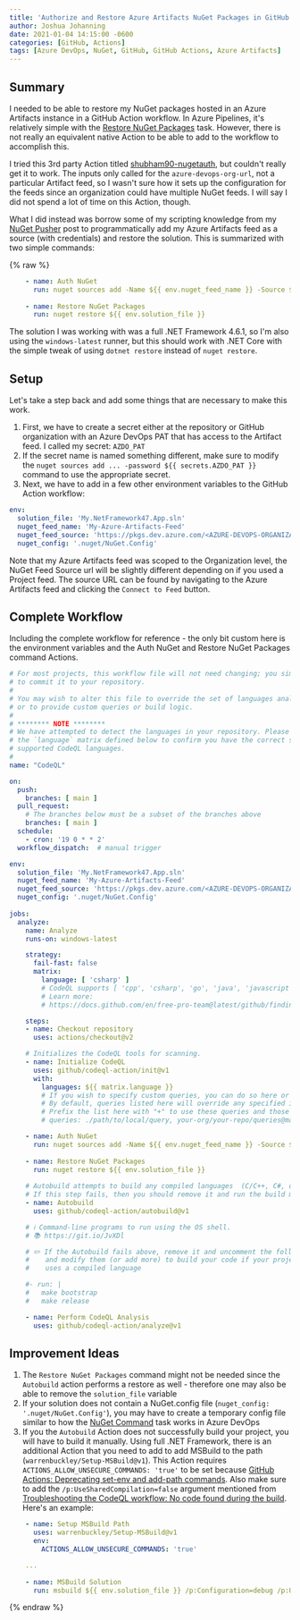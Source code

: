 ```yaml
---
title: 'Authorize and Restore Azure Artifacts NuGet Packages in GitHub Actions'
author: Joshua Johanning
date: 2021-01-04 14:15:00 -0600
categories: [GitHub, Actions]
tags: [Azure DevOps, NuGet, GitHub, GitHub Actions, Azure Artifacts]
---
```


## Summary

I needed to be able to restore my NuGet packages hosted in an Azure Artifacts instance in a GitHub Action workflow. In Azure Pipelines, it's relatively simple with the [Restore NuGet Packages](https://docs.microsoft.com/en-us/azure/devops/pipelines/packages/nuget-restore?view=azure-devops) task. However, there is not really an equivalent native Action to be able to add to the workflow to accomplish this.

I tried this 3rd party Action titled [shubham90-nugetauth](https://github.com/marketplace/actions/shubham90-nugetauth), but couldn't really get it to work. The inputs only called for the `azure-devops-org-url`, not a particular Artifact feed, so I wasn't sure how it sets up the configuration for the feeds since an organization could have multiple NuGet feeds. I will say I did not spend a lot of time on this Action, though.

What I did instead was borrow some of my scripting knowledge from my [NuGet Pusher](/posts/nuget-pusher-script/) post to programmatically add my Azure Artifacts feed as a source (with credentials) and restore the solution. This is summarized with two simple commands:

{% raw %}

```yaml
    - name: Auth NuGet
      run: nuget sources add -Name ${{ env.nuget_feed_name }} -Source ${{ env.nuget_feed_source }} -username "az" -password ${{ secrets.AZDO_PAT }} -ConfigFile ${{ env.nuget_config }}
     
    - name: Restore NuGet Packages
      run: nuget restore ${{ env.solution_file }}
```

The solution I was working with was a full .NET Framework 4.6.1, so I'm also using the `windows-latest` runner, but this should work with .NET Core with the simple tweak of using `dotnet restore` instead of `nuget restore`.

## Setup

Let's take a step back and add some things that are necessary to make this work.

1. First, we have to create a secret either at the repository or GitHub organization with an Azure DevOps PAT that has access to the Artifact feed. I called my secret: `AZDO_PAT`
1. If the secret name is named something different, make sure to modify the `nuget sources add ... -password ${{ secrets.AZDO_PAT }}` command to use the appropriate secret.
1. Next, we have to add in a few other environment variables to the GitHub Action workflow:

```yaml
env:
  solution_file: 'My.NetFramework47.App.sln'
  nuget_feed_name: 'My-Azure-Artifacts-Feed'
  nuget_feed_source: 'https://pkgs.dev.azure.com/<AZURE-DEVOPS-ORGANIZATION>/_packaging/<MY-AZURE-ARTIFACTS-FEED>/nuget/v3/index.json'
  nuget_config: '.nuget/NuGet.Config'
```

Note that my Azure Artifacts feed was scoped to the Organization level, the NuGet Feed Source url will be slightly different depending on if you used a Project feed. The source URL can be found by navigating to the Azure Artifacts feed and clicking the `Connect to Feed` button.

## Complete Workflow

Including the complete workflow for reference - the only bit custom here is the environment variables and the Auth NuGet and Restore NuGet Packages command Actions.

```yaml
# For most projects, this workflow file will not need changing; you simply need
# to commit it to your repository.
#
# You may wish to alter this file to override the set of languages analyzed,
# or to provide custom queries or build logic.
#
# ******** NOTE ********
# We have attempted to detect the languages in your repository. Please check
# the `language` matrix defined below to confirm you have the correct set of
# supported CodeQL languages.
#
name: "CodeQL"

on:
  push:
    branches: [ main ]
  pull_request:
    # The branches below must be a subset of the branches above
    branches: [ main ]
  schedule:
    - cron: '19 0 * * 2'
  workflow_dispatch:  # manual trigger

env:
  solution_file: 'My.NetFramework47.App.sln'
  nuget_feed_name: 'My-Azure-Artifacts-Feed'
  nuget_feed_source: 'https://pkgs.dev.azure.com/<AZURE-DEVOPS-ORGANIZATION>/_packaging/<MY-AZURE-ARTIFACTS-FEED>/nuget/v3/index.json'
  nuget_config: '.nuget/NuGet.Config'
  
jobs:
  analyze:
    name: Analyze
    runs-on: windows-latest

    strategy:
      fail-fast: false
      matrix:
        language: [ 'csharp' ]
        # CodeQL supports [ 'cpp', 'csharp', 'go', 'java', 'javascript', 'python' ]
        # Learn more:
        # https://docs.github.com/en/free-pro-team@latest/github/finding-security-vulnerabilities-and-errors-in-your-code/configuring-code-scanning#changing-the-languages-that-are-analyzed

    steps:
    - name: Checkout repository
      uses: actions/checkout@v2

    # Initializes the CodeQL tools for scanning.
    - name: Initialize CodeQL
      uses: github/codeql-action/init@v1
      with:
        languages: ${{ matrix.language }}
        # If you wish to specify custom queries, you can do so here or in a config file.
        # By default, queries listed here will override any specified in a config file.
        # Prefix the list here with "+" to use these queries and those in the config file.
        # queries: ./path/to/local/query, your-org/your-repo/queries@main

    - name: Auth NuGet
      run: nuget sources add -Name ${{ env.nuget_feed_name }} -Source ${{ env.nuget_feed_source }} -username "az" -password ${{ secrets.AZDO_PAT }} -ConfigFile ${{ env.nuget_config }}
     
    - name: Restore NuGet Packages
      run: nuget restore ${{ env.solution_file }}
    
    # Autobuild attempts to build any compiled languages  (C/C++, C#, or Java).
    # If this step fails, then you should remove it and run the build manually (see below)
    - name: Autobuild
      uses: github/codeql-action/autobuild@v1

    # ℹ️ Command-line programs to run using the OS shell.
    # 📚 https://git.io/JvXDl

    # ✏️ If the Autobuild fails above, remove it and uncomment the following three lines
    #    and modify them (or add more) to build your code if your project
    #    uses a compiled language

    #- run: |
    #   make bootstrap
    #   make release

    - name: Perform CodeQL Analysis
      uses: github/codeql-action/analyze@v1
```

## Improvement Ideas

1. The `Restore NuGet Packages` command might not be needed since the `Autobuild` action performs a restore as well - therefore one may also be able to remove the `solution_file` variable
1. If your solution does not contain a NuGet.config file (`nuget_config: '.nuget/NuGet.Config'`), you may have to create a temporary config file similar to how the [NuGet Command](https://github.com/microsoft/azure-pipelines-tasks/blob/master/Tasks/NuGetCommandV2/nugetrestore.ts#L136) task works in Azure DevOps
1. If you the `Autobuild` Action does not successfully build your project, you will have to build it manually. Using full .NET Framework, there is an additional Action that you need to add to add MSBuild to the path (`warrenbuckley/Setup-MSBuild@v1`). This Action requires `ACTIONS_ALLOW_UNSECURE_COMMANDS: 'true'` to be set because [GitHub Actions: Deprecating set-env and add-path commands](https://github.blog/changelog/2020-10-01-github-actions-deprecating-set-env-and-add-path-commands/). Also make sure to add the `/p:UseSharedCompilation=false` argument mentioned from [Troubleshooting the CodeQL workflow: No code found during the build](https://docs.github.com/en/free-pro-team@latest/github/finding-security-vulnerabilities-and-errors-in-your-code/troubleshooting-the-codeql-workflow#no-code-found-during-the-build). Here's an example:

```yaml
    - name: Setup MSBuild Path
      uses: warrenbuckley/Setup-MSBuild@v1
      env:
        ACTIONS_ALLOW_UNSECURE_COMMANDS: 'true'

    ...
 
    - name: MSBuild Solution
      run: msbuild ${{ env.solution_file }} /p:Configuration=debug /p:UseSharedCompilation=false
```

{% endraw %}
